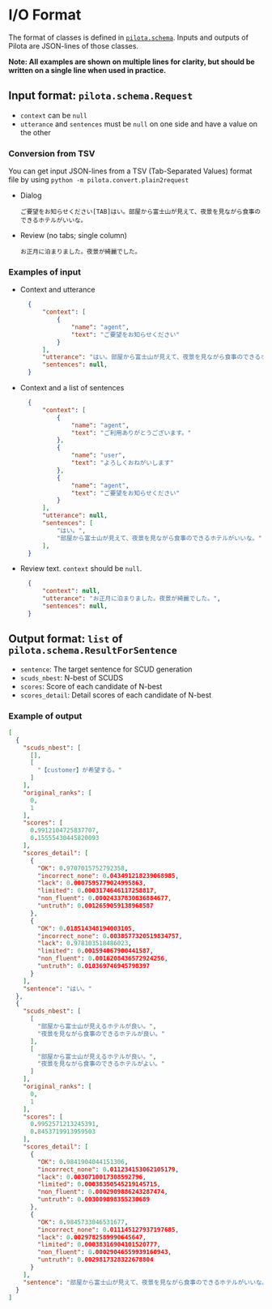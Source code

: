 
# I/O Format

The format of classes is defined in [``pilota.schema``](https://github.com/megagonlabs/pilota/blob/master/pilota/schema.py).
Inputs and outputs of Pilota are JSON-lines of those classes.

**Note: All examples are shown on multiple lines for clarity, but should be written on a single line when used in practice.**

## Input format: ``pilota.schema.Request``

- ``context`` can be ``null``
- ``utterance`` and ``sentences`` must be ``null`` on one side and have a value on the other

### Conversion from TSV

You can get input JSON-lines from a TSV (Tab-Separated Values) format file by using ``python -m pilota.convert.plain2request``

- Dialog

    ```tsv
    ご要望をお知らせください[TAB]はい。部屋から富士山が見えて、夜景を見ながら食事のできるホテルがいいな。
    ```

- Review (no tabs; single column)

    ```tsv
    お正月に泊まりました。夜景が綺麗でした。
    ```

### Examples of input

- Context and utterance

  ```json
    {
        "context": [
            {
                "name": "agent",
                "text": "ご要望をお知らせください"
            }
        ],
        "utterance": "はい。部屋から富士山が見えて、夜景を見ながら食事のできるホテルがいいな。",
        "sentences": null,
    }
  ```

- Context and a list of sentences

  ```json
    {
        "context": [
            {
                "name": "agent",
                "text": "ご利用ありがとうございます。"
            },
            {
                "name": "user",
                "text": "よろしくおねがいします"
            },
            {
                "name": "agent",
                "text": "ご要望をお知らせください"
            }
        ],
        "utterance": null,
        "sentences": [
            "はい。",
            "部屋から富士山が見えて、夜景を見ながら食事のできるホテルがいいな。"
        ],
    }
  ```

- Review text. ``context`` should be ``null``.

  ```json
    {
        "context": null,
        "utterance": "お正月に泊まりました。夜景が綺麗でした。",
        "sentences": null,
    }
  ```

## Output format: ``list`` of ``pilota.schema.ResultForSentence``

- ``sentence``: The target sentence for SCUD generation
- ``scuds_nbest``:  N-best of SCUDS
- ``scores``: Score of each candidate of N-best
- ``scores_detail``: Detail scores of each candidate of N-best

### Example of output

```json
[
  {
    "scuds_nbest": [
      [],
      [
        "【customer】が希望する。"
      ]
    ],
    "original_ranks": [
      0,
      1
    ],
    "scores": [
      0.9912104725837707,
      0.15555430445820093
    ],
    "scores_detail": [
      {
        "OK": 0.9707015752792358,
        "incorrect_none": 0.043491218239068985,
        "lack": 0.0007595779024995863,
        "limited": 0.0003174646117258817,
        "non_fluent": 0.00024337830836884677,
        "untruth": 0.0012659059138968587
      },
      {
        "OK": 0.018514348194003105,
        "incorrect_none": 0.0038577320519834757,
        "lack": 0.978103518486023,
        "limited": 0.001594067900441587,
        "non_fluent": 0.0016208436572924256,
        "untruth": 0.010369746945798397
      }
    ],
    "sentence": "はい。"
  },
  {
    "scuds_nbest": [
      [
        "部屋から富士山が見えるホテルが良い。",
        "夜景を見ながら食事のできるホテルが良い。"
      ],
      [
        "部屋から富士山が見えるホテルが良い。",
        "夜景を見ながら食事のできるホテルがよい。"
      ]
    ],
    "original_ranks": [
      0,
      1
    ],
    "scores": [
      0.9952571213245391,
      0.8453719913959503
    ],
    "scores_detail": [
      {
        "OK": 0.9841904044151306,
        "incorrect_none": 0.011234153062105179,
        "lack": 0.0030710017308592796,
        "limited": 0.00038350545219145715,
        "non_fluent": 0.0002909886243287474,
        "untruth": 0.003009898355230689
      },
      {
        "OK": 0.9845733046531677,
        "incorrect_none": 0.011145127937197685,
        "lack": 0.0029782589990645647,
        "limited": 0.00038316904101520777,
        "non_fluent": 0.00029046559939160943,
        "untruth": 0.0029817328322678804
      }
    ],
    "sentence": "部屋から富士山が見えて、夜景を見ながら食事のできるホテルがいいな。"
  }
]
```
